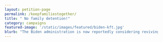 ```yaml
---
layout: petition-page
permalink: /keepfamiliestogether/
title: " No family detention!"
category: campaigns
featured-image: '/static/images/featured/biden-kft.jpg'
blurb: "The Biden administration is now reportedly considering reviving the practice of detaining immigrant families. Tell President Biden: No family detention!"
---
```


<link href='https://actionnetwork.org/css/style-embed-whitelabel-v3.css' rel='stylesheet' type='text/css' /><script src='https://actionnetwork.org/widgets/v5/form/sign-the-petition-to-president-biden-no-family-detention?format=js&source=widget&style=full'></script><div id='can-form-area-sign-the-petition-to-president-biden-no-family-detention' style='width: 100%'><!-- this div is the target for our HTML insertion --></div>